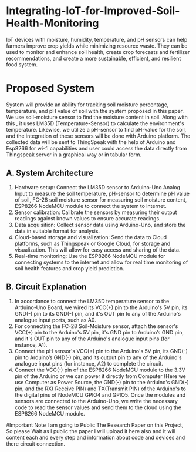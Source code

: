 # Integrating-IoT-for-Improved-Soil-Health-Monitoring
IoT devices with moisture, humidity, temperature, and pH sensors can help farmers improve crop yields while minimizing resource waste. They can be used to monitor and enhance soil health, create crop forecasts and fertilizer recommendations, and create a more sustainable, efficient, and resilient food system.

# Proposed System
System will provide an ability for tracking soil moisture percentage, temperature, and pH value of soil with the system proposed in this paper. We use soil-moisture sensor to find the moisture content in soil. Along with this , it uses LM35D (Temperature-Sensor) to calculate the environment's temperature. Likewise, we utilize a pH-sensor to find pH-value for the soil, and the integration of these sensors will be done with Arduino platform. The collected data will be sent to ThingSpeak with the help of Arduino and Esp8266 for wi-fi capabilities and user could access the data directly from Thingspeak server in a graphical way or in tabular form.

## A. System Architecture
1. Hardware setup: Connect the LM35D sensor to Arduino-Uno Analog Input to measure the soil temperature, pH-sensor to determine pH value of soil, FC-28 soil moisture sensor for measuring soil moisture content, ESP8266 NodeMCU module to connect the system to internet.
2. Sensor calibration: Calibrate the sensors by measuring their output readings against known values to ensure accurate readings.
3. Data acquisition: Collect sensor data using Arduino-Uno, and store the data in suitable format for analysis.
4. Cloud-based storage and visualization: Send the data to Cloud platforms, such as Thingspeak or Google Cloud, for storage and visualization. This will allow for easy access and sharing of the data.
5. Real-time monitoring: Use the ESP8266 NodeMCU module for connecting systems to the 
internet and allow for real time monitoring of soil health features and crop yield prediction.

## B. Circuit Explanation
1. In accordance to connect the LM35D temperature sensor to the Arduino-Uno Board, we wired its VCC(+) pin to the Arduino's 5V pin, its GND(-) pin to its GND(-) pin, and it's OUT pin to any of the Arduino's analogue input ports, such as A0.
2. For connecting the FC-28 Soil-Moisture sensor, attach the sensor's VCC(+) pin to the Arduino's 5V pin, it's GND pin to Arduino’s GND pin, and it's OUT pin to any of the Arduino's analogue input pins (for instance, A1).
3. Connect the pH sensor's VCC(+) pin to the Arduino's 5V pin, its GND(-) pin to Arduino’s GND(-) pin, and its output pin to any of the Arduino's analogue input pins (for instance, A2) to complete the circuit.
4. Connect the VCC(-) pin of the ESP8266 NodeMCU module to the 3.3V pin of the Arduino or we can power it directly from Computer (Here we use Computer as Power Source, the GND(-) pin to the Arduino's GND(-) pin, and the RX( Receive PIN) and TX(Transmit PIN) of the Arduino's to the digital pins of NodeMCU GPIO4 and GPIO5.
Once the modules and sensors are connected to the Arduino-Uno, we write the necessary code to 
read the sensor values and send them to the cloud using the ESP8266 NodeMCU module.

#Important Note
I am going to Public The Research Paper on this Project, So please Wait as I public the paper I will upload it here also and it will content each and every step and information about code and devices and there circuit connection.
